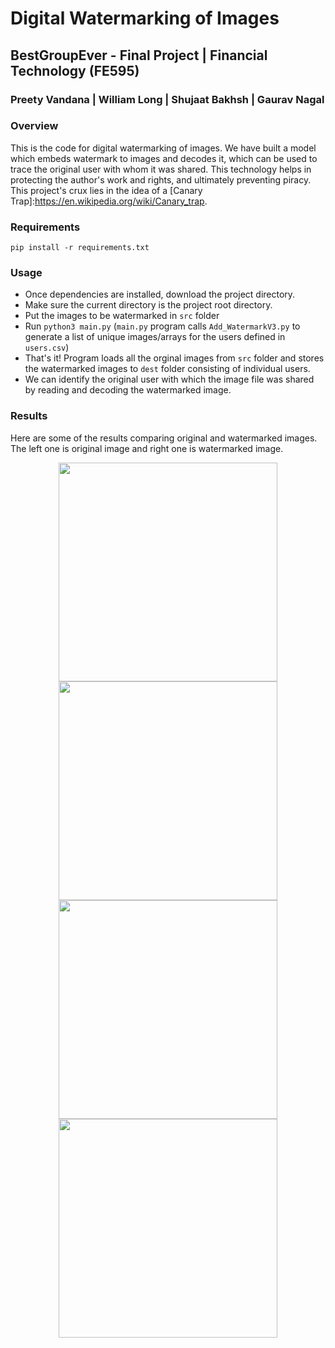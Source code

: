 # Digital Watermarking of Images

## BestGroupEver - Final Project | Financial Technology (FE595)

### Preety Vandana | William Long | Shujaat Bakhsh | Gaurav Nagal

### Overview

This is the code for digital watermarking of images. We have built a model which embeds watermark to images and decodes it, which can be used to trace the original user with whom it was shared. This technology helps in protecting the author's work and rights, and ultimately preventing piracy.\
This project's crux lies in the idea of a [Canary Trap]:https://en.wikipedia.org/wiki/Canary_trap.

### Requirements

`pip install -r requirements.txt`

### Usage

- Once dependencies are installed, download the project directory.
- Make sure the current directory is the project root directory.
- Put the images to be watermarked in `src` folder
- Run `python3 main.py` (`main.py` program calls `Add_WatermarkV3.py` to generate a list of unique images/arrays for the users defined in `users.csv`)
- That's it! Program loads all the orginal images from `src` folder and stores the watermarked images to `dest` folder consisting of individual users. 
- We can identify the original user with which the image file was shared by reading and decoding the watermarked image.

### Results

Here are some of the results comparing original and watermarked images.\
The left one is original image and right one is watermarked image.

<p align="center">
  <img src="https://github.com/shujaatbakhsh25/BestGroupEver/blob/master/src/Test6.png" width="350" title=" ">
  <img src="https://github.com/shujaatbakhsh25/BestGroupEver/blob/master/dest/IC_Wiener3000/Test6.png" width="350" alt=" ">
  <img src="https://github.com/shujaatbakhsh25/BestGroupEver/blob/master/src/Test5.png" width="350" title=" ">
  <img src="https://github.com/shujaatbakhsh25/BestGroupEver/blob/master/dest/IC_Wiener3000/Test5.png" width="350" title=" ">
</p>
